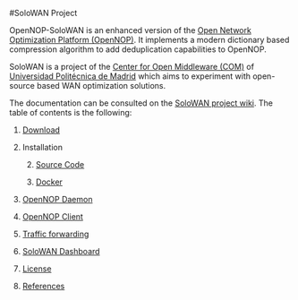 #SoloWAN Project

OpenNOP-SoloWAN is an enhanced version of the [Open Network Optimization Platform (OpenNOP)](http://www.opennop.org/). It implements a modern dictionary based compression algorithm to add deduplication capabilities to OpenNOP. 

SoloWAN is a project of the [Center for Open Middleware (COM)](http://www.centeropenmiddleware.com/) of [Universidad Politécnica de Madrid](http://www.upm.es) which aims to experiment with open-source based WAN optimization solutions.

The documentation can be consulted on the [SoloWAN project wiki](https://github.com/solowan/solowan/wiki). The table of contents is the following:

1. [Download](https://github.com/solowan/solowan/wiki/Download)

1. Installation

    2. [Source Code](https://github.com/solowan/solowan/wiki/Installation%20SourceCode)

    2. [Docker](https://github.com/solowan/solowan/wiki/Installation%20Docker)

1. [OpenNOP Daemon](https://github.com/solowan/solowan/wiki/OpenNOP%20Daemon)

1. [OpenNOP Client](https://github.com/solowan/solowan/wiki/OpenNOP%20Client)

1. [Traffic forwarding](https://github.com/solowan/solowan/wiki/Traffic%20forwarding)

1. [SoloWAN Dashboard](https://github.com/solowan/solowan-dashboard) 

1. [License](https://github.com/solowan/solowan/wiki/License)

1. [References](https://github.com/solowan/solowan/wiki/References)
